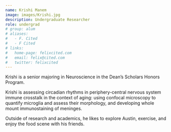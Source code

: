 ```yaml
---
name: Krishi Manem
image: images/Krishi.jpg
description: Undergraduate Researcher
role: undergrad
# group: alum
# aliases:
#   - F. Cited
#   - F Cited
# links:
#   home-page: felixcited.com
#   email: felix@cited.com
#   twitter: felixcited
---
```


Krishi is a senior majoring in Neuroscience in the Dean’s Scholars Honors Program. 

Krishi is assessing circadian rhythms in periphery-central nervous system immune crosstalk in the context of aging: using confocal microscopy to quantify microglia and assess their morphology, and developing whole mount immunostaining of meninges.

Outside of research and academics, he likes to explore Austin, exercise, and enjoy the food scene with his friends.
